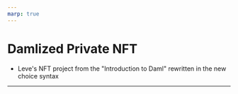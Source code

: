 ```yaml
---
marp: true
---
```


# Damlized Private NFT
+ Leve's NFT project from the "Introduction to Daml" rewritten in the new choice syntax

---